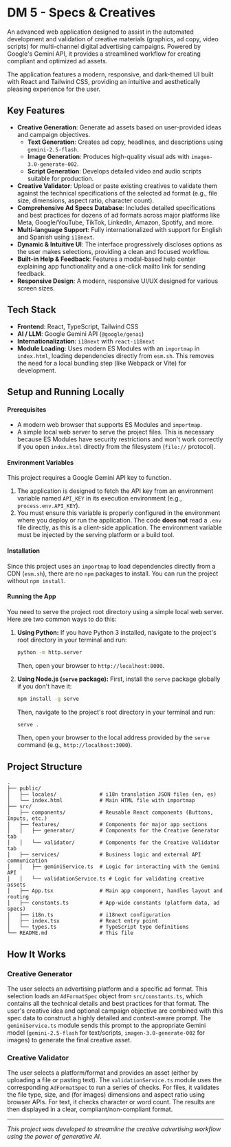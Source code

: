 

# DM 5 - Specs & Creatives

An advanced web application designed to assist in the automated development and validation of creative materials (graphics, ad copy, video scripts) for multi-channel digital advertising campaigns. Powered by Google's Gemini API, it provides a streamlined workflow for creating compliant and optimized ad assets.

The application features a modern, responsive, and dark-themed UI built with React and Tailwind CSS, providing an intuitive and aesthetically pleasing experience for the user.

## Key Features

- **Creative Generation**: Generate ad assets based on user-provided ideas and campaign objectives.
  - **Text Generation**: Creates ad copy, headlines, and descriptions using `gemini-2.5-flash`.
  - **Image Generation**: Produces high-quality visual ads with `imagen-3.0-generate-002`.
  - **Script Generation**: Develops detailed video and audio scripts suitable for production.
- **Creative Validator**: Upload or paste existing creatives to validate them against the technical specifications of the selected ad format (e.g., file size, dimensions, aspect ratio, character count).
- **Comprehensive Ad Specs Database**: Includes detailed specifications and best practices for dozens of ad formats across major platforms like Meta, Google/YouTube, TikTok, LinkedIn, Amazon, Spotify, and more.
- **Multi-language Support**: Fully internationalized with support for English and Spanish using `i18next`.
- **Dynamic & Intuitive UI**: The interface progressively discloses options as the user makes selections, providing a clean and focused workflow.
- **Built-in Help & Feedback**: Features a modal-based help center explaining app functionality and a one-click mailto link for sending feedback.
- **Responsive Design**: A modern, responsive UI/UX designed for various screen sizes.

## Tech Stack

- **Frontend**: React, TypeScript, Tailwind CSS
- **AI / LLM**: Google Gemini API (`@google/genai`)
- **Internationalization**: `i18next` with `react-i18next`
- **Module Loading**: Uses modern ES Modules with an `importmap` in `index.html`, loading dependencies directly from `esm.sh`. This removes the need for a local bundling step (like Webpack or Vite) for development.

## Setup and Running Locally

#### Prerequisites

- A modern web browser that supports ES Modules and `importmap`.
- A simple local web server to serve the project files. This is necessary because ES Modules have security restrictions and won't work correctly if you open `index.html` directly from the filesystem (`file://` protocol).

#### Environment Variables

This project requires a Google Gemini API key to function.

1.  The application is designed to fetch the API key from an environment variable named `API_KEY` in its execution environment (e.g., `process.env.API_KEY`).
2.  You must ensure this variable is properly configured in the environment where you deploy or run the application. The code **does not** read a `.env` file directly, as this is a client-side application. The environment variable must be injected by the serving platform or a build tool.

#### Installation

Since this project uses an `importmap` to load dependencies directly from a CDN (`esm.sh`), there are no `npm` packages to install. You can run the project without `npm install`.

#### Running the App

You need to serve the project root directory using a simple local web server. Here are two common ways to do this:

1.  **Using Python:**
    If you have Python 3 installed, navigate to the project's root directory in your terminal and run:
    ```bash
    python -m http.server
    ```
    Then, open your browser to `http://localhost:8000`.

2.  **Using Node.js (`serve` package):**
    First, install the `serve` package globally if you don't have it:
    ```bash
    npm install -g serve
    ```
    Then, navigate to the project's root directory in your terminal and run:
    ```bash
    serve .
    ```
    Then, open your browser to the local address provided by the `serve` command (e.g., `http://localhost:3000`).

## Project Structure

```
.
├── public/
│   ├── locales/              # i18n translation JSON files (en, es)
│   └── index.html            # Main HTML file with importmap
├── src/
│   ├── components/           # Reusable React components (Buttons, Inputs, etc.)
│   ├── features/             # Components for major app sections
│   │   ├── generator/        # Components for the Creative Generator tab
│   │   └── validator/        # Components for the Creative Validator tab
│   ├── services/             # Business logic and external API communication
│   │   ├── geminiService.ts  # Logic for interacting with the Gemini API
│   │   └── validationService.ts # Logic for validating creative assets
│   ├── App.tsx               # Main app component, handles layout and routing
│   ├── constants.ts          # App-wide constants (platform data, ad specs)
│   ├── i18n.ts               # i18next configuration
│   ├── index.tsx             # React entry point
│   └── types.ts              # TypeScript type definitions
└── README.md                 # This file
```

## How It Works

### Creative Generator
The user selects an advertising platform and a specific ad format. This selection loads an `AdFormatSpec` object from `src/constants.ts`, which contains all the technical details and best practices for that format. The user's creative idea and optional campaign objective are combined with this spec data to construct a highly detailed and context-aware prompt. The `geminiService.ts` module sends this prompt to the appropriate Gemini model (`gemini-2.5-flash` for text/scripts, `imagen-3.0-generate-002` for images) to generate the final creative asset.

### Creative Validator
The user selects a platform/format and provides an asset (either by uploading a file or pasting text). The `validationService.ts` module uses the corresponding `AdFormatSpec` to run a series of checks. For files, it validates the file type, size, and (for images) dimensions and aspect ratio using browser APIs. For text, it checks character or word count. The results are then displayed in a clear, compliant/non-compliant format.

---
*This project was developed to streamline the creative advertising workflow using the power of generative AI.*